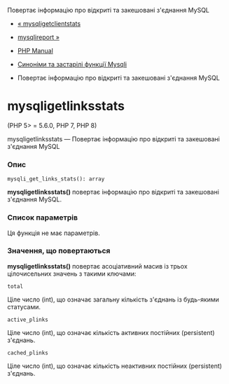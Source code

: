 Повертає інформацію про відкриті та закешовані з'єднання MySQL

-   [« mysqligetclientstats](function.mysqli-get-client-stats.html)
    
-   [mysqlireport »](function.mysqli-report.html)
    
-   [PHP Manual](index.html)
    
-   [Синоніми та застарілі функції Mysqli](ref.mysqli.html)
    
-   Повертає інформацію про відкриті та закешовані з'єднання MySQL
    

# mysqligetlinksstats

(PHP 5> = 5.6.0, PHP 7, PHP 8)

mysqligetlinksstats — Повертає інформацію про відкриті та закешовані з'єднання MySQL

### Опис

```methodsynopsis
mysqli_get_links_stats(): array
```

**mysqligetlinksstats()** повертає інформацію про відкриті та закешовані з'єднання MySQL.

### Список параметрів

Ця функція не має параметрів.

### Значення, що повертаються

**mysqligetlinksstats()** повертає асоціативний масив із трьох цілочисельних значень з такими ключами:

`total`

Ціле число (int), що означає загальну кількість з'єднань із будь-якими статусами.

`active_plinks`

Ціле число (int), що означає кількість активних постійних (persistent) з'єднань.

`cached_plinks`

Ціле число (int), що означає кількість неактивних постійних (persistent) з'єднань.